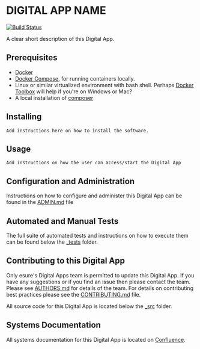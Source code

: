 # DIGITAL APP NAME

[![Build Status](https://travis-ci.org/h5bp/html5-boilerplate.svg)](https://travis-ci.org/h5bp/html5-boilerplate)

A clear short description of this Digital App.

## Prerequisites
- [Docker](https://docker.com)
- [Docker Compose](https://docs.docker.com/compose/), for running containers locally.
- Linux or similar virtualized environment with bash shell. Perhaps [Docker Toolbox](https://docs.docker.com/toolbox/overview/) will help if you're on Windows or Mac?
- A local installation of [composer](http://getcomposer.org/)


## Installing
```
Add instructions here on how to install the software.
```

## Usage
```
Add instructions on how the user can access/start the Digital App
```

## Configuration and Administration
Instructions on how to configure and administer this Digital App can be found in the [ADMIN.md](ADMIN.md) file

## Automated and Manual Tests
The full suite of automated tests and instructions on how to execute them can be found below the [_tests](_tests/) folder.

## Contributing to this Digital App
Only esure's Digital Apps team is permitted to update this Digital App. If you have any suggestions or if you find an issue then please contact the team. Please see [AUTHORS.md](AUTHORS.md) for details of the team.
For details on contributing best practices please see the [CONTRIBUTING.md](CONTRIBUTING.md) file.

All source code for this Digital App is located below the [_src](_src/) folder.

## Systems Documentation
All systems documentation for this Digital App is located on [Confluence](https://myesure.atlassian.net/wiki/).
